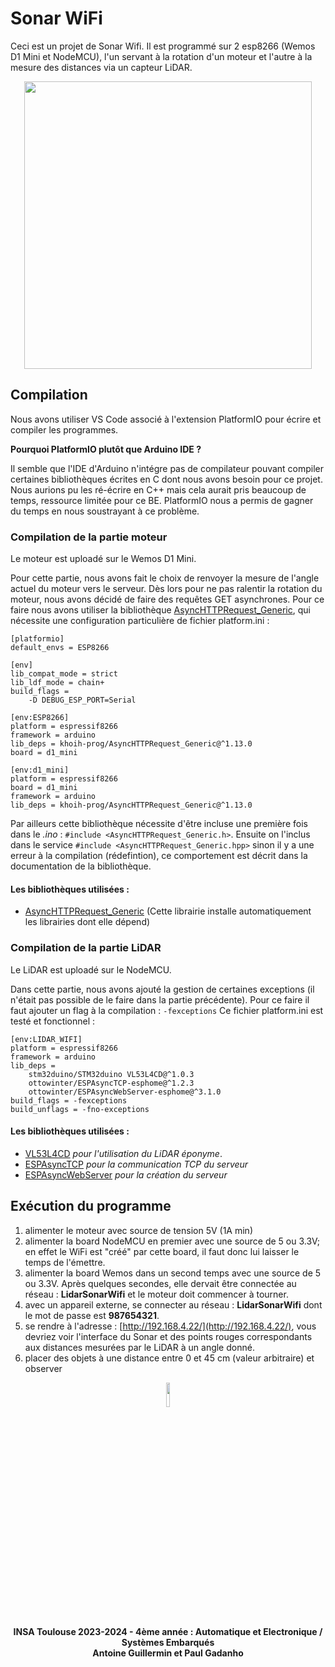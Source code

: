 # Sonar WiFi
Ceci est un projet de Sonar Wifi. Il est programmé sur 2 esp8266 (Wemos D1 Mini et NodeMCU), l'un servant à la rotation d'un moteur et l'autre à la mesure des distances via un capteur LiDAR.

<p align="center">
  <img width="460"  src="https://github.com/aguiller31/SonarWifi/assets/128867138/a90ea6bf-9c80-44ae-a215-5af07b197aa0">
</p>

## Compilation
Nous avons utiliser VS Code associé à l'extension PlatformIO pour écrire et compiler les programmes.

**Pourquoi PlatformIO plutôt que Arduino IDE ?**

Il semble que l'IDE d'Arduino n'intégre pas de compilateur pouvant compiler certaines bibliothèques écrites en C dont nous avons besoin pour ce projet. Nous aurions pu les ré-écrire en C++ mais cela aurait pris beaucoup de temps, ressource limitée pour ce BE. PlatformIO nous a permis de gagner du temps en nous soustrayant à ce problème.
### Compilation de la partie moteur
Le moteur est uploadé sur le Wemos D1 Mini.

Pour cette partie, nous avons fait le choix de renvoyer la mesure de l'angle actuel du moteur vers le serveur. Dès lors pour ne pas ralentir la rotation du moteur, nous avons décidé de faire des requêtes GET asynchrones. Pour ce faire nous avons utiliser la bibliothèque [AsyncHTTPRequest_Generic](https://github.com/khoih-prog/AsyncHTTPRequest_Generic), qui nécessite une configuration particulière de fichier platform.ini :
```
[platformio]
default_envs = ESP8266

[env]
lib_compat_mode = strict
lib_ldf_mode = chain+
build_flags = 
	-D DEBUG_ESP_PORT=Serial

[env:ESP8266]
platform = espressif8266
framework = arduino
lib_deps = khoih-prog/AsyncHTTPRequest_Generic@^1.13.0
board = d1_mini

[env:d1_mini]
platform = espressif8266
board = d1_mini
framework = arduino
lib_deps = khoih-prog/AsyncHTTPRequest_Generic@^1.13.0
```

Par ailleurs cette bibliothèque nécessite d'être incluse une première fois dans le *.ino* : `#include <AsyncHTTPRequest_Generic.h>`. Ensuite on l'inclus dans le service `#include <AsyncHTTPRequest_Generic.hpp>` sinon il y a une erreur à la compilation (rédefintion), ce comportement est décrit dans la documentation de la bibliothèque.
#### Les bibliothèques utilisées :
* [AsyncHTTPRequest_Generic](https://github.com/khoih-prog/AsyncHTTPRequest_Generic) (Cette librairie installe automatiquement les librairies dont elle dépend)

### Compilation de la partie LiDAR
Le LiDAR est uploadé sur le NodeMCU.

Dans cette partie, nous avons ajouté la gestion de certaines exceptions (il n'était pas possible de le faire dans la partie précédente). Pour ce faire il faut ajouter un flag à la compilation : `-fexceptions`
Ce fichier platform.ini est testé et fonctionnel :
```
[env:LIDAR_WIFI]
platform = espressif8266
framework = arduino
lib_deps = 
	stm32duino/STM32duino VL53L4CD@^1.0.3
	ottowinter/ESPAsyncTCP-esphome@^1.2.3
	ottowinter/ESPAsyncWebServer-esphome@^3.1.0
build_flags = -fexceptions
build_unflags = -fno-exceptions
```
#### Les bibliothèques utilisées :
* [VL53L4CD](https://github.com/stm32duino/VL53L4CD) *pour l'utilisation du LiDAR éponyme*.
* [ESPAsyncTCP](https://github.com/OttoWinter/ESPAsyncTCP) *pour la communication TCP du serveur*
* [ESPAsyncWebServer](https://github.com/me-no-dev/ESPAsyncWebServer) *pour la création du serveur*

## Exécution du programme
1. alimenter le moteur avec source de tension 5V (1A min)
2. alimenter la board NodeMCU en premier avec une source de 5 ou 3.3V; en effet le WiFi est "créé" par cette board, il faut donc lui laisser le temps de l'émettre.
3. alimenter la board Wemos dans un second temps avec une source de 5 ou 3.3V. Après quelques secondes, elle dervait être connectée au réseau : **LidarSonarWifi** et le moteur doit commencer à tourner.
4. avec un appareil externe, se connecter au réseau : **LidarSonarWifi** dont le mot de passe est **987654321**.
5. se rendre à l'adresse : [http://192.168.4.22/](http://192.168.4.22/), vous devriez voir l'interface du Sonar et des points rouges correspondants aux distances mesurées par le LiDAR à un angle donné.
6. placer des objets à une distance entre 0 et 45 cm (valeur arbitraire) et observer

<p align="center">
  <img src="https://github.com/aguiller31/Voilier/assets/128867138/25cf6177-a44c-4c8d-8e5d-af7f1caad1ea" width=10% height=10%>
  <br />
<b>INSA Toulouse 2023-2024 - 4ème année : Automatique et Electronique / Systèmes Embarqués<br />Antoine Guillermin et Paul Gadanho</b>
</p>

